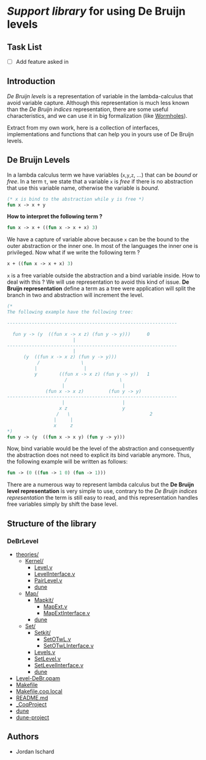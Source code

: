 # _Support library_ for using De Bruijn levels

## Task List

- [ ] Add feature asked in [](https://github.com/JordanIschard/DeBrLevel/issues/1)

## Introduction

_De Bruijn levels_ is a representation of variable in the lambda-calculus that avoid variable capture. Although this representation is much less known than the _De Bruijn indices_ representation, there are some useful characteristics, and we can use it in big formalization (like [Wormholes](https://github.com/sail-pl/tji/tree/clean_branch/formalisations/Wormholes "github link")).

Extract from my own work, here is a collection of interfaces, implementations and functions that can help you in yours use of De Bruijn levels.
<!--
## Documentation

Here is the current version of the [documentation](/home/lifo/Bureau/Doctorat/[GIT]_tji/formalisations/DeBrLevel/doc/html/toc.html "current documentation"). This doc is generated by [coqdoc](https://coq.inria.fr/refman/using/tools/coqdoc.html "official documentation of Coq") with the extension [coqdocjs](https://github.com/coq-community/coqdocjs "github of coqdocjs").
-->
## De Bruijn Levels

In a lambda calculus term we have variables (`x`,`y`,`z`, ...) that can be _bound_ or _free_. In a term `t`, we state that a variable `x` is _free_ if there is no abstraction that use this variable name, otherwise the variable is _bound_.

```ocaml
(* x is bind to the abstraction while y is free *)
fun x -> x + y
```

__How to interpret the following term ?__

```ocaml
fun x -> x + ((fun x -> x + x) 3)
```

We have a capture of variable above because `x` can be the bound to the outer abstraction or the inner one. In most of the languages the inner one is privileged. Now what if we write the following term ?

```ocaml
x + ((fun x -> x + x) 3)
```

`x` is a free variable outside the abstraction and a bind variable inside. How to deal with this ? We will use representation to avoid this kind of issue. __De Bruijn representation__ define a term as a tree were application will split the branch in two and abstraction will increment the level.

```ocaml
(*
The following example have the following tree:

--------------------------------------------------------------

  fun y -> (y  ((fun x -> x z) (fun y -> y)))      0
                        |
--------------------------------------------------------------
                        |
      (y  ((fun x -> x z) (fun y -> y)))           
           /               \                      
          |                 |
          y        ((fun x -> x z) (fun y -> y))   1
                     /                   \
                    |                     |
              (fun x -> x z)         (fun y -> y)  
--------------------------------------------------------------
                    |                     |
                   x z                    y
                  /   \                             2
                 |     |
                 x     z
*)
fun y -> (y  ((fun x -> x y) (fun y -> y)))
```

Now, bind variable would be the level of the abstraction and consequently the abstraction does not need to explicit its bind variable anymore. Thus, the following example will be written as follows:

```ocaml
fun -> (0 ((fun -> 1 0) (fun -> 1)))
```

There are a numerous way to represent lambda calculus but the __De Bruijn level representation__ is very simple to use, contrary to the _De Bruijn indices representation_ the term is still easy to read, and this representation handles free variables simply by shift the base level.
<!--
## Updates

### February 28, 2024

We simplify the use of map by adding `Make` module for each possible `Map`. On top of that, a new map with basic keys and leveled data is implemented.

Here are the details:

- [MapLevelInterface](theories/Interface/MapLevelInterface.v) has new interfaces named `ShiftValidMapDETInterface`, `StrongShiftValidMapDETInterface`, `ShiftValidFullMapDETInterface` and `StrongShiftValidFullMapDETInterface`. Those maps have basic keys and leveled data. The only requirement on __keys__ is that __they have to be ordered__.
- An implementation of two among the four new interfaces are findable in [MapETLevel](theories/Implementation/MapETLevel.v)
- For an easier use of map modules, `Make` modules are findable in [MapETLevel](theories/Implementation/MapETLevel.v). Those `Make` modules only ask the key type and the data type.
- Internal module `OP.P` in `Map` is now directly included in the main module when instantiated with a `Make` module.
- __Removing `MapOTLevel` and its interface__.

### February 23, 2024

`Map` interfaces and implementations required elements that implemented `OrderedType`. For an easier use of its, this required property has been weakened and now requires `EqualityType`. Thus, there is modification mainly in `Map` interfaces and implementations but also in the `Level` interface and the `PairLevel` implementation.
On top of that, most of the module type names for `Map` have _changed_.

Here are the details:

- `MapLevel` is now split in two files [MapETLevel](theories/Implementation/MapETLevel.v) and [MapOTLevel](theories/Implementation/MapOTLevel.v) as follows:
  - [MapETLevel](theories/Implementation/MapETLevel.v) contains all implementation with data that implements `EqualityType`
  - [MapOTLevel](theories/Implementation/MapOTLevel.v) contains all implementation with data that implements `OrderedType`
- `MapOT` and `MapOTInterface` are now [MapExt](theories/Mapkit/MapExt.v) and [MapExtInterface](theories/Mapkit/MapExtInterface.v)
- [LevelInterface](theories/Interface/LevelInterface.v) contains new module types for elements that implements `DecidableType` and `EqualityType`. Also, the __minimum constraint for elements__ that used those module types are now the constraint of `EqualityType`.
- In [MapETLevel](theories/Implementation/MapETLevel.v), [MapOTLevel](theories/Implementation/MapOTLevel.v), [MapLevelInterface](theories/Interface/MapLevelInterface.v), [SetLevelInterface](theories/Interface/SetLevelInterface.v) and [SetLevel](theories/Implementation/SetLevel.v), the extension name __`WithLeibniz`__ is now contracted in __`WL`__
- In [PairLevel](theories/Implementation/PairLevel.v), there is now several implementations for `EqualityType` and `OrderedType` elements
- In [MapOTLevel](theories/Implementation/MapOTLevel.v) and [MapLevelInterface](theories/Interface/MapLevelInterface.v), the extension name __`Data`__ is now contracted in __`D`__
- Documentation is not updated for now
-->
## Structure of the library

### DeBrLevel

- [theories/](theories)
  - [Kernel/](theories/Kernel)
    - [Level.v](theories/Kernel/Level.v)
    - [LevelInterface.v](theories/Kernel/LevelInterface.v)
    - [PairLevel.v](theories/Kernel/PairLevel.v)
    - [dune](theories/Kernel/dune)
  - [Map/](theories/Map)
    - [Mapkit/](theories/Map/Mapkit)
      - [MapExt.v](theories/Map/Mapkit/MapExt.v)
      - [MapExtInterface.v](theories/Map/Mapkit/MapExtInterface.v)
    - [dune](theories/Map/dune)
  - [Set/](theories/Set)
    - [Setkit/](theories/Set/Setkit)
      - [SetOTwL.v](theories/Set/Setkit/SetOTwL.v)
      - [SetOTwLInterface.v](theories/Set/Setkit/SetOTwLInterface.v)
    - [Levels.v](theories/Set/Levels.v)
    - [SetLevel.v](theories/Set/SetLevel.v)
    - [SetLevelInterface.v](theories/Set/SetLevelInterface.v)
    - [dune](theories/Set/dune)
- [Level-DeBr.opam](Level-DeBr.opam)
- [Makefile](Makefile)
- [Makefile.coq.local](Makefile.coq.local)
- [README.md](README.md)
- [_CoqProject](_CoqProject)
- [dune](dune)
- [dune-project](dune-project)

## Authors

- Jordan Ischard
